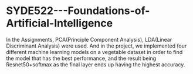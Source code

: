 # SYDE522---Foundations-of-Artificial-Intelligence
In the Assignments, PCA(Principle Component Analysis), LDA(Linear Discriminant Analysis) were used. And in the project, we implemented four different machine learning models on a vegetable dataset in order to find the model that has the best performance, and the result being Resnet50+softmax as the final layer ends up having the highest accuracy.
